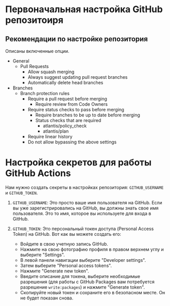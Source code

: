 # Первоначальная настройка GitHub репозитоиря

## Рекомендации по настройке репозитория

Описаны включенные опции.

- General
  - Pull Requests
    - Allow squash merging 
    - Always suggest updating pull request branches
    - Automatically delete head branches
- Branches
  - Branch protection rules
    - Require a pull request before merging
      - Require review from Code Owners
    - Require status checks to pass before merging
      - Require branches to be up to date before merging
      - Status checks that are required
        - atlantis/policy_check
        - atlantis/plan
    - Require linear history
    - Do not allow bypassing the above settings

# Настройка секретов для работы GitHub Actions

Нам нужно создать секреты в настройках репозитория: `GITHUB_USERNAME` и `GITHUB_TOKEN`.

1. `GITHUB_USERNAME`: Это просто ваше имя пользователя на GitHub. Если вы уже зарегистрировались на GitHub, вы должны знать свое имя пользователя. Это то имя, которое вы используете для входа в GitHub.

2. `GITHUB_TOKEN`: Это персональный токен доступа (Personal Access Token) на GitHub. Вот как вы можете создать его:

   - Войдите в свою учетную запись GitHub.
   - Нажмите на свою фотографию профиля в правом верхнем углу и выберите "Settings".
   - В левой панели навигации выберите "Developer settings".
   - Затем выберите "Personal access tokens".
   - Нажмите "Generate new token".
   - Введите описание для токена, выберите необходимые разрешения (для работы с GitHub Packages вам потребуется разрешение `write:packages`) и нажмите "Generate token".
   - Скопируйте новый токен и сохраните его в безопасном месте. Он не будет показан снова.

